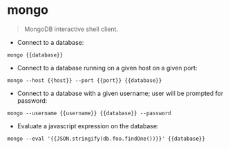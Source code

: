 # mongo

> MongoDB interactive shell client.

- Connect to a database:

`mongo {{database}}`

- Connect to a database running on a given host on a given port:

`mongo --host {{host}} --port {{port}} {{database}}`

- Connect to a database with a given username; user will be prompted for password:

`mongo --username {{username}} {{database}} --password`

- Evaluate a javascript expression on the database:

`mongo --eval '{{JSON.stringify(db.foo.findOne())}}' {{database}}`

